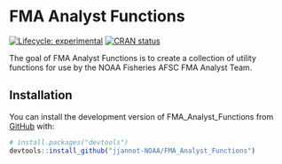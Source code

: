 
<!-- README.md is generated from README.Rmd. Please edit that file -->

# FMA Analyst Functions

<!-- badges: start -->

[![Lifecycle:
experimental](https://img.shields.io/badge/lifecycle-experimental-orange.svg)](https://lifecycle.r-lib.org/articles/stages.html#experimental)
[![CRAN
status](https://www.r-pkg.org/badges/version/FMA_Analyst_Functions)](https://CRAN.R-project.org/package=FMA_Analyst_Functions)
<!-- badges: end -->

The goal of FMA Analyst Functions is to create a collection of utility
functions for use by the NOAA Fisheries AFSC FMA Analyst Team.

## Installation

You can install the development version of FMA_Analyst_Functions from
[GitHub](https://github.com/) with:

``` r
# install.packages("devtools")
devtools::install_github("jjannot-NOAA/FMA_Analyst_Functions")
```

<!-- ## Example -->
<!-- This is a basic example which shows you how to solve a common problem: -->
<!-- ```{r example} -->
<!-- library(FMA_Analyst_Functions) -->
<!-- ## basic example code -->
<!-- ``` -->
<!-- What is special about using `README.Rmd` instead of just `README.md`? You can include R chunks like so: -->
<!-- ```{r cars} -->
<!-- summary(cars) -->
<!-- ``` -->
<!-- You'll still need to render `README.Rmd` regularly, to keep `README.md` up-to-date. `devtools::build_readme()` is handy for this. You could also use GitHub Actions to re-render `README.Rmd` every time you push. An example workflow can be found here: <https://github.com/r-lib/actions/tree/v1/examples>. -->
<!-- You can also embed plots, for example: -->
<!-- ```{r pressure, echo = FALSE} -->
<!-- plot(pressure) -->
<!-- ``` -->
<!-- In that case, don't forget to commit and push the resulting figure files, so they display on GitHub and CRAN. -->
